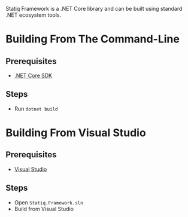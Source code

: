 Statiq Framework is a .NET Core library and can be built using standard .NET ecosystem tools.

# Building From The Command-Line

## Prerequisites

- [.NET Core SDK](https://dotnet.microsoft.com/download/dotnet-core)

## Steps

- Run `dotnet build`

# Building From Visual Studio

## Prerequisites

- [Visual Studio](https://visualstudio.microsoft.com/downloads/)

## Steps

- Open `Statiq.Framework.sln`
- Build from Visual Studio
